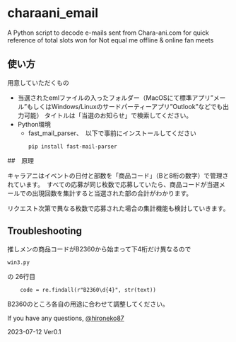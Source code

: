 # charaani_email
A Python script to decode e-mails sent from Chara-ani.com for quick reference of total slots won for Not equal me offline &amp; online fan meets

## 使い方
用意していただくもの

 - 当選されたemlファイルの入ったフォルダー（MacOSにて標準アプリ”メール”もしくはWindows/Linuxのサードパーティーアプリ”Outlook”などでも出力可能）
   タイトルは「当選のお知らせ」で検索してください。
 - Python環境
   - fast_mail_parser、　以下で事前にインストールしてください
     ```
     pip install fast-mail-parser
     ```

##　原理

キャラアニはイベントの日付と部数を「商品コード」（Bと8桁の数字）で管理されています。　すべての応募が同じ枚数で応募していたら、商品コードが当選メールでの出現回数を集計すると当選された部の合計がわかります。

リクエスト次第で異なる枚数で応募された場合の集計機能も検討していきます。

## Troubleshooting 
推しメンの商品コードがB2360から始まって下4桁だけ異なるので
```
win3.py
```
の
26行目
```
    code = re.findall(r"B2360\d{4}", str(text))
```
B2360のところ各自の用途に合わせて調整してください。

If you have any questions, [@hironeko87](https://twitter.com/hironeko87)


2023-07-12 Ver0.1
